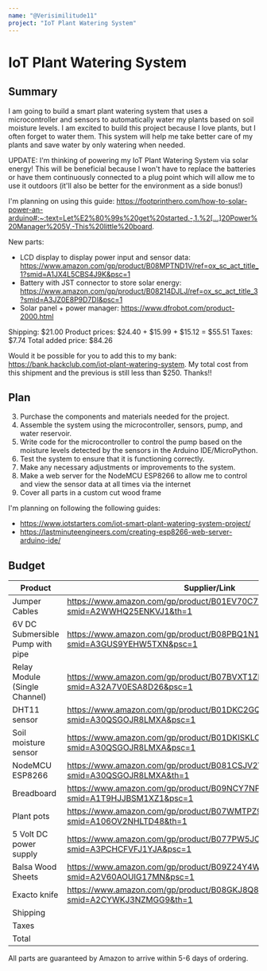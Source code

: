 ```yaml
---
name: "@Verisimilitude11"
project: "IoT Plant Watering System"
---
```


# IoT Plant Watering System

## Summary

I am going to build a smart plant watering system that uses a microcontroller and sensors to automatically water my plants based on soil moisture levels. I am excited to build this project because I love plants, but I often forget to water them. This system will help me take better care of my plants and save water by only watering when needed.

UPDATE:
I'm thinking of powering my IoT Plant Watering System via solar energy! This will be beneficial because I won't have to replace the batteries or have them continuously connected to a plug point which will allow me to use it outdoors (it'll also be better for the environment as a side bonus!)

I'm planning on using this guide: https://footprinthero.com/how-to-solar-power-an-arduino#:~:text=Let%E2%80%99s%20get%20started.-,1.%2[…]20Power%20Manager%205V,-This%20little%20board.

New parts:

- LCD display to display power input and sensor data: https://www.amazon.com/gp/product/B08MPTND1V/ref=ox_sc_act_title_1?smid=A1JX4L5CBS4J9K&psc=1
- Battery with JST connector to store solar energy: https://www.amazon.com/gp/product/B08214DJLJ/ref=ox_sc_act_title_3?smid=A3JZ0E8P9D7DI&psc=1
- Solar panel + power manager: https://www.dfrobot.com/product-2000.html

Shipping: $21.00
Product prices: $24.40 + $15.99 + $15.12 = $55.51
Taxes: $7.74
Total added price: $84.26

Would it be possible for you to add this to my bank: https://bank.hackclub.com/iot-plant-watering-system. My total cost from this shipment and the previous is still less than $250. Thanks!! 

## Plan

3. Purchase the components and materials needed for the project.
4. Assemble the system using the microcontroller, sensors, pump, and water reservoir.
5. Write code for the microcontroller to control the pump based on the moisture levels detected by the sensors in the Arduino IDE/MicroPython.
6. Test the system to ensure that it is functioning correctly.
7. Make any necessary adjustments or improvements to the system.
8. Make a web server for the NodeMCU ESP8266 to allow me to control and view the sensor data at all times via the internet
9. Cover all parts in a custom cut wood frame

I'm planning on following the following guides: 
- https://www.iotstarters.com/iot-smart-plant-watering-system-project/
- https://lastminuteengineers.com/creating-esp8266-web-server-arduino-ide/

## Budget

| Product         | Supplier/Link                         | Cost   |
| --------------- | ------------------------------------- | ------ |
| Jumper Cables | https://www.amazon.com/gp/product/B01EV70C78/ref=ox_sc_act_title_1?smid=A2WWHQ25ENKVJ1&th=1 | $6.98 |
| 6V DC Submersible Pump with pipe | https://www.amazon.com/gp/product/B08PBQ1N1G/ref=ox_sc_act_title_2?smid=A3GUS9YEHW5TXN&psc=1 | $11.39 |
| Relay Module (Single Channel) | https://www.amazon.com/gp/product/B07BVXT1ZK/ref=ox_sc_act_title_3?smid=A32A7V0ESA8D26&psc=1 | $8.99 |
| DHT11 sensor | https://www.amazon.com/gp/product/B01DKC2GQ0/ref=ox_sc_act_title_4?smid=A30QSGOJR8LMXA&psc=1 | $10.29 |
| Soil moisture sensor | https://www.amazon.com/gp/product/B01DKISKLO/ref=ox_sc_act_title_5?smid=A30QSGOJR8LMXA&psc=1 | $7.89 |
| NodeMCU ESP8266 | https://www.amazon.com/gp/product/B081CSJV2V/ref=ox_sc_act_title_6?smid=A30QSGOJR8LMXA&th=1 | $16.39 |
| Breadboard | https://www.amazon.com/gp/product/B09NCY7NP1/ref=ox_sc_act_title_1?smid=A1T9HJJBSM1XZ1&psc=1 | 12.99 |
| Plant pots | https://www.amazon.com/gp/product/B07WMTPZ94/ref=ox_sc_act_title_2?smid=A106OV2NHLTD48&th=1 | $25.99 |
| 5 Volt DC power supply | https://www.amazon.com/gp/product/B077PW5JC3/ref=ox_sc_act_title_1?smid=A3PCHCFVFJ1YJA&psc=1 | $11.75 |
| Balsa Wood Sheets | https://www.amazon.com/gp/product/B09Z24Y4WG/ref=ewc_pr_img_2?smid=A2V60AOUIG17MN&psc=1 | $24.99 |
| Exacto knife | https://www.amazon.com/gp/product/B08GKJ8Q8T/ref=ewc_pr_img_1?smid=A2CYWKJ3NZMGG9&th=1 | $4.99 |
| Shipping | | $0.00 |
| Taxes | | $14.18 |
| Total | | $154.62 |

All parts are guaranteed by Amazon to arrive within 5-6 days of ordering.

